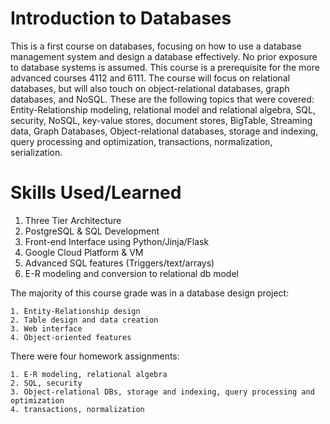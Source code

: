 # Introduction to Databases
  
This is a first course on databases, focusing on how to use a database management system and design a database effectively. No prior exposure to database systems is assumed. This course is a prerequisite for the more advanced courses 4112 and 6111. The course will focus on relational databases, but will also touch on object-relational databases, graph databases, and NoSQL. These are the following topics that were covered: Entity-Relationship modeling, relational model and relational algebra, SQL, security, NoSQL, key-value stores, document stores, BigTable, Streaming data, Graph Databases, Object-relational databases, storage and indexing, query processing and optimization, transactions, normalization, serialization.

# Skills Used/Learned
1) Three Tier Architecture  
2) PostgreSQL & SQL Development
3) Front-end Interface using Python/Jinja/Flask
4) Google Cloud Platform & VM
5) Advanced SQL features (Triggers/text/arrays)
6) E-R modeling and conversion to relational db model

The majority of this course grade was in a database design project:

	1. Entity-Relationship design
	2. Table design and data creation
	3. Web interface
	4. Object-oriented features

There were four homework assignments:

	1. E-R modeling, relational algebra
	2. SQL, security
	3. Object-relational DBs, storage and indexing, query processing and optimization
	4. transactions, normalization
